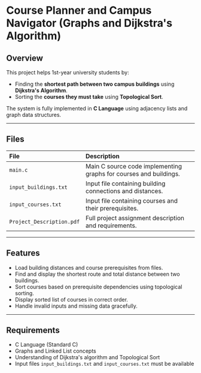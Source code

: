 
# Course Planner and Campus Navigator (Graphs and Dijkstra's Algorithm)

## Overview

This project helps 1st-year university students by:

- Finding the **shortest path between two campus buildings** using **Dijkstra's Algorithm**.
- Sorting the **courses they must take** using **Topological Sort**.

The system is fully implemented in **C Language** using adjacency lists and graph data structures.

---

## Files

| File | Description |
|:-----|:------------|
| `main.c` | Main C source code implementing graphs for courses and buildings. |
| `input_buildings.txt` | Input file containing building connections and distances. |
| `input_courses.txt` | Input file containing courses and their prerequisites. |
| `Project_Description.pdf` | Full project assignment description and requirements. |

---

## Features

- Load building distances and course prerequisites from files.
- Find and display the shortest route and total distance between two buildings.
- Sort courses based on prerequisite dependencies using topological sorting.
- Display sorted list of courses in correct order.
- Handle invalid inputs and missing data gracefully.

---

## Requirements

- C Language (Standard C)
- Graphs and Linked List concepts
- Understanding of Dijkstra's algorithm and Topological Sort
- Input files `input_buildings.txt` and `input_courses.txt` must be available
